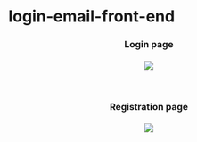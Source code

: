 # login-email-front-end
<h3 align="center">
  Login page
  <br>
  <br>
  <img src="https://user-images.githubusercontent.com/74828016/160912408-22a54408-bb46-40c1-a70c-ac2323f55fcf.png">
</h3>
<br>
<h3 align="center">
  Registration page
  <br>
  <br>
  <img src="https://user-images.githubusercontent.com/74828016/160912495-e3094f87-8907-44ab-ab51-18d8bd51ece3.png">
</h3>
